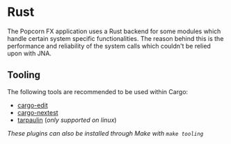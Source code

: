 # Rust

The Popcorn FX application uses a Rust backend for some modules which
handle certain system specific functionalities. 
The reason behind this is the performance and reliability of the system calls
which couldn't be relied upon with JNA.

## Tooling

The following tools are recommended to be used within Cargo:

- [cargo-edit](https://github.com/killercup/cargo-edit)
- [cargo-nextest](https://github.com/nextest-rs/nextest)
- [tarpaulin](https://github.com/xd009642/tarpaulin) (_only supported on linux_)

_These plugins can also be installed through Make with `make tooling`_